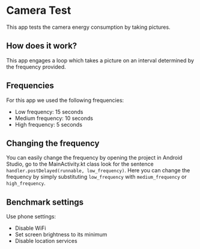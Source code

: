 # Camera Test
This app tests the camera energy consumption by taking pictures.

## How does it work?
This app engages a loop which takes a picture on an interval determined by the frequency provided. 

## Frequencies
For this app we used the following frequencies:
* Low frequency: 15 seconds
* Medium frequency: 10 seconds
* High frequency: 5 seconds

## Changing the frequency
You can easily change the frequency by opening the project in Android Studio, go to the MainActivity.kt class look for the sentence 
``` handler.postDelayed(runnable, low_frequency) ```.
Here you can change the frequency by simply substituting ```low_frequency``` with ```medium_frequency``` or ```high_frequency```.

## Benchmark settings
Use phone settings:
* Disable WiFi
* Set screen brightness to its minimum
* Disable location services
